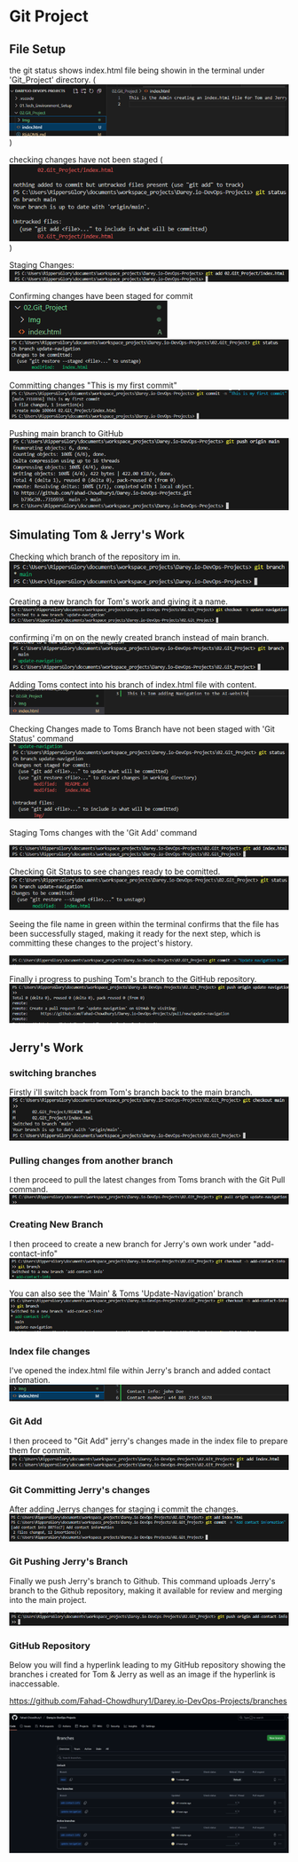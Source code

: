 # Git Project


## File Setup
the git status shows index.html file being showin in the terminal under 'Git_Project' directory.
(![Empty_Index](Img/Empty_File_With_Content.png))

checking changes have not been staged 
(![Git_Status](Img/Git_Status.png))

Staging Changes:
![Staging_Git_Add](Img/Git_Add_Command.png)

Confirming changes have been staged for commit
![staging_Confirmation](img/Index_File_Green.png)
![First_Commit2](Img/Git_Status_Green.png)


Committing changes "This is my first commit"
![First_Commit](Img/Git_Commit.png)

Pushing main branch to GitHub
![Git_Push_Origin](Img/Git_Push_Origin_Main.png)

## Simulating Tom & Jerry's Work

Checking which branch of the repository im in.
![Git_Branch](Img/Git_Branch.png)

Creating a new branch for Tom's work and giving it a name.
![Toms_Branch](Img/New_Branch_Toms_Work.png)

confirming i'm on on the newly created branch instead of main branch.
![Git_Branch_Check](Img/Git_Branch_Tom.png)

Adding Toms contect into his branch of index.html file with content.
![Toms_Index_Content](Img/Toms_Index_File.png)


Checking Changes made to Toms Branch have not been staged with 'Git Status' command
![Toms_Git_Status](Img/Toms_Git_Status.png)



Staging Toms changes with the 'Git Add' command

![Toms_Git_Add](Img/Toms_Git_Add.png)


Checking Git Status to see changes ready to be comitted.
![Git_Status2](Img/Toms_Git_Status_Confirmed.png)

Seeing the file name in green within the terminal confirms that the file has been successfully staged, making it ready for the next step, which is committing these changes to the project's history.

![comitting_Toms_Changes](Img/Toms_Git_Commit.png)

Finally i progress to pushing Tom's branch to the GitHub repository.
![Toms_Git_Push](Img/Toms_Git_Push.png)


## Jerry's Work

### switching branches
Firstly i'll switch back from Tom's branch back to the main branch.
![Main_Branch_Checkout](Img/Switching_To_Main_Branch.png)

### Pulling changes from another branch

I then proceed to pull the latest changes from Toms branch with the Git Pull command.
![Git_Pull_origin](Img/Jerrys_Git_Pull_Origin.png)


### Creating New Branch
I then proceed to create a new branch for Jerry's own work under "add-contact-info"
![Jerrys_Branch](Img/Jerrys_Git_Branch.png)

You can also see the 'Main' & Toms 'Update-Navigation' branch
![Tom_&_Jerrys_Branch](Img/Jerry_And_Toms_Branches.png)

### Index file changes
I've opened the index.html file within Jerry's branch and added contact infomation.
![Jerrys_Contact](Img/Jerrys_Task.png)

### Git Add
I then proceed to "Git Add" jerry's changes made in the index file to prepare them for commit.
![Jerrys_Git_Add_Index](Img/Jerrys_Git_Add.png)

### Git Committing Jerry's changes

After adding Jerrys changes for staging i commit the changes.
![Jerrys_Commit](Img/Jerrys_Git_Commit.png)

### Git Pushing Jerry's Branch

Finally we push Jerry's branch to Github. This command uploads Jerry's branch to the Github repository, making it available for review and merging into the main project.

![Jerrys_Git_Push](Img/Jerrys_Git_Push.png)


### GitHub Repository
Below you will find a hyperlink leading to my GitHub repository showing the branches i created for Tom & Jerry as well as an image if the hyperlink is inaccessable.

https://github.com/Fahad-Chowdhury1/Darey.io-DevOps-Projects/branches

![GitHub_Branches_For_TJ](Img/GitHub_Branches_For_TJ.png)